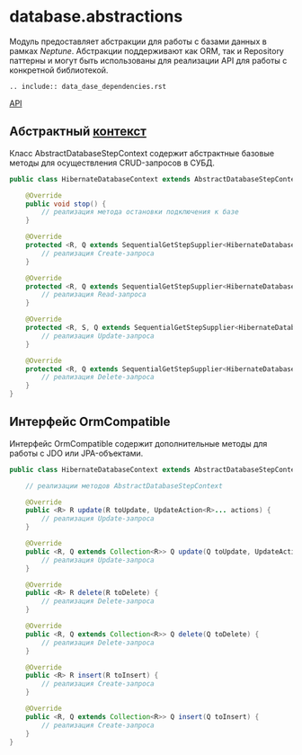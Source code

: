 # database.abstractions

Модуль предоставляет абстракции для работы с базами данных в рамках _Neptune_. Абстракции поддерживают как ORM, так и
Repository паттерны и могут быть использованы для реализации API для работы с конкретной библиотекой.

```{eval-rst}
.. include:: data_dase_dependencies.rst
```

[API](https://tinkoff.github.io/neptune/database.abstractions/index.html)

## Абстрактный [контекст](./../core/steps/context/index.md)

Класс AbstractDatabaseStepContext содержит абстрактные базовые методы для осуществления CRUD-запросов в СУБД.

```java
public class HibernateDatabaseContext extends AbstractDatabaseStepContext<HibernateDatabaseContext> {

    @Override
    public void stop() {
        // реализация метода остановки подключения к базе 
    }

    @Override
    protected <R, Q extends SequentialGetStepSupplier<HibernateDatabaseContext, R, ?, ?, ?> & InsertQuery<R>> R insert(Q query) {
        // реализация Create-запроса
    }

    @Override
    protected <R, Q extends SequentialGetStepSupplier<HibernateDatabaseContext, R, ?, ?, ?> & SelectQuery<R>> R select(Q query) {
        // реализация Read-запроса
    }

    @Override
    protected <R, S, Q extends SequentialGetStepSupplier<HibernateDatabaseContext, S, ?, ?, ?> & SelectQuery<S>> S update(Q query, UpdateAction<R>... actions) {
        // реализация Update-запроса
    }

    @Override
    protected <R, Q extends SequentialGetStepSupplier<HibernateDatabaseContext, R, ?, ?, ?> & SelectQuery<R>> R delete(Q query) {
        // реализация Delete-запроса
    }
}
```

## Интерфейс OrmCompatible

Интерфейс OrmCompatible содержит дополнительные методы для работы с JDO или JPA-объектами.

```java
public class HibernateDatabaseContext extends AbstractDatabaseStepContext<HibernateDatabaseContext> implements OrmCompatible {

    // реализации методов AbstractDatabaseStepContext

    @Override
    public <R> R update(R toUpdate, UpdateAction<R>... actions) {
        // реализация Update-запроса
    }

    @Override
    public <R, Q extends Collection<R>> Q update(Q toUpdate, UpdateAction<R>... actions) {
        // реализация Update-запроса
    }

    @Override
    public <R> R delete(R toDelete) {
        // реализация Delete-запроса
    }

    @Override
    public <R, Q extends Collection<R>> Q delete(Q toDelete) {
        // реализация Delete-запроса
    }

    @Override
    public <R> R insert(R toInsert) {
        // реализация Create-запроса
    }

    @Override
    public <R, Q extends Collection<R>> Q insert(Q toInsert) {
        // реализация Create-запроса
    }
}
```